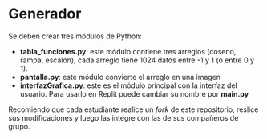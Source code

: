 # Generador

Se deben crear tres módulos de Python:
* **tabla_funciones.py**: este módulo contiene tres arreglos (coseno, rampa, escalón), cada arreglo tiene 1024 datos entre -1 y 1 (o entre 0 y 1).
* **pantalla.py**:        este módulo convierte el arreglo en una imagen
* **interfazGrafica.py**:  este es el módulo principal con la interfaz del usuario. Para usarlo en Replit puede cambiar su nombre por **main.py**

Recomiendo que cada estudiante realice un *fork* de este repositorio, reslice sus modificaciones y luego las integre con las de sus compañeros de grupo.
